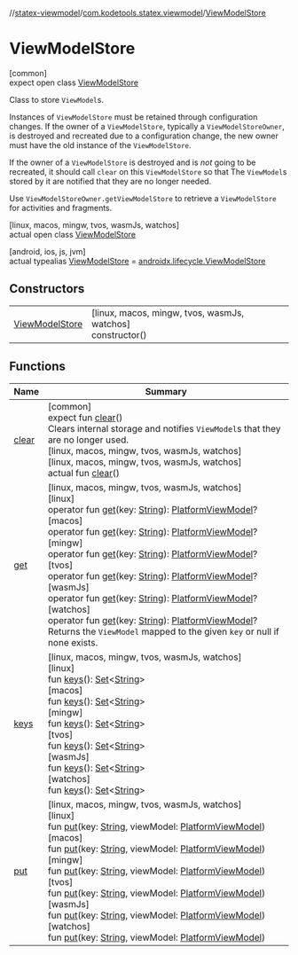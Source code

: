 //[statex-viewmodel](../../../index.md)/[com.kodetools.statex.viewmodel](../index.md)/[ViewModelStore](index.md)

# ViewModelStore

[common]\
expect open class [ViewModelStore](index.md)

Class to store `ViewModel`s.

Instances of `ViewModelStore` must be retained through configuration changes. If the owner of a `ViewModelStore`, typically a `ViewModelStoreOwner`, is destroyed and recreated due to a configuration change, the new owner must have the old instance of the `ViewModelStore`.

If the owner of a `ViewModelStore` is destroyed and is *not* going to be recreated, it should call `clear` on this `ViewModelStore` so that The `ViewModel`s stored by it are notified that they are no longer needed.

Use `ViewModelStoreOwner.getViewModelStore` to retrieve a `ViewModelStore` for activities and fragments.

[linux, macos, mingw, tvos, wasmJs, watchos]\
actual open class [ViewModelStore](index.md)

[android, ios, js, jvm]\
actual typealias [ViewModelStore](index.md) = [androidx.lifecycle.ViewModelStore](https://developer.android.com/reference/kotlin/androidx/lifecycle/ViewModelStore.html)

## Constructors

| | |
|---|---|
| [ViewModelStore](-view-model-store.md) | [linux, macos, mingw, tvos, wasmJs, watchos]<br>constructor() |

## Functions

| Name | Summary |
|---|---|
| [clear](clear.md) | [common]<br>expect fun [clear](clear.md)()<br>Clears internal storage and notifies `ViewModel`s that they are no longer used.<br>[linux, macos, mingw, tvos, wasmJs, watchos]<br>[linux, macos, mingw, tvos, wasmJs, watchos]<br>actual fun [clear](clear.md)() |
| [get](../../../../statex-viewmodel/statex-viewmodel/com.kodetools.statex.viewmodel/-view-model-store/[watchos]get.md) | [linux, macos, mingw, tvos, wasmJs, watchos]<br>[linux]<br>operator fun [get]([linux]get.md)(key: [String](https://kotlinlang.org/api/core/kotlin-stdlib/kotlin/-string/index.html)): [PlatformViewModel](../-platform-view-model/index.md)?<br>[macos]<br>operator fun [get]([macos]get.md)(key: [String](https://kotlinlang.org/api/core/kotlin-stdlib/kotlin/-string/index.html)): [PlatformViewModel](../-platform-view-model/index.md)?<br>[mingw]<br>operator fun [get]([mingw]get.md)(key: [String](https://kotlinlang.org/api/core/kotlin-stdlib/kotlin/-string/index.html)): [PlatformViewModel](../-platform-view-model/index.md)?<br>[tvos]<br>operator fun [get]([tvos]get.md)(key: [String](https://kotlinlang.org/api/core/kotlin-stdlib/kotlin/-string/index.html)): [PlatformViewModel](../-platform-view-model/index.md)?<br>[wasmJs]<br>operator fun [get]([wasm-js]get.md)(key: [String](https://kotlinlang.org/api/core/kotlin-stdlib/kotlin/-string/index.html)): [PlatformViewModel](../-platform-view-model/index.md)?<br>[watchos]<br>operator fun [get]([watchos]get.md)(key: [String](https://kotlinlang.org/api/core/kotlin-stdlib/kotlin/-string/index.html)): [PlatformViewModel](../-platform-view-model/index.md)?<br>Returns the `ViewModel` mapped to the given `key` or null if none exists. |
| [keys](../../../../statex-viewmodel/statex-viewmodel/com.kodetools.statex.viewmodel/-view-model-store/[watchos]keys.md) | [linux, macos, mingw, tvos, wasmJs, watchos]<br>[linux]<br>fun [keys]([linux]keys.md)(): [Set](https://kotlinlang.org/api/core/kotlin-stdlib/kotlin.collections/-set/index.html)&lt;[String](https://kotlinlang.org/api/core/kotlin-stdlib/kotlin/-string/index.html)&gt;<br>[macos]<br>fun [keys]([macos]keys.md)(): [Set](https://kotlinlang.org/api/core/kotlin-stdlib/kotlin.collections/-set/index.html)&lt;[String](https://kotlinlang.org/api/core/kotlin-stdlib/kotlin/-string/index.html)&gt;<br>[mingw]<br>fun [keys]([mingw]keys.md)(): [Set](https://kotlinlang.org/api/core/kotlin-stdlib/kotlin.collections/-set/index.html)&lt;[String](https://kotlinlang.org/api/core/kotlin-stdlib/kotlin/-string/index.html)&gt;<br>[tvos]<br>fun [keys]([tvos]keys.md)(): [Set](https://kotlinlang.org/api/core/kotlin-stdlib/kotlin.collections/-set/index.html)&lt;[String](https://kotlinlang.org/api/core/kotlin-stdlib/kotlin/-string/index.html)&gt;<br>[wasmJs]<br>fun [keys]([wasm-js]keys.md)(): [Set](https://kotlinlang.org/api/core/kotlin-stdlib/kotlin.collections/-set/index.html)&lt;[String](https://kotlinlang.org/api/core/kotlin-stdlib/kotlin/-string/index.html)&gt;<br>[watchos]<br>fun [keys]([watchos]keys.md)(): [Set](https://kotlinlang.org/api/core/kotlin-stdlib/kotlin.collections/-set/index.html)&lt;[String](https://kotlinlang.org/api/core/kotlin-stdlib/kotlin/-string/index.html)&gt; |
| [put](../../../../statex-viewmodel/statex-viewmodel/com.kodetools.statex.viewmodel/-view-model-store/[watchos]put.md) | [linux, macos, mingw, tvos, wasmJs, watchos]<br>[linux]<br>fun [put]([linux]put.md)(key: [String](https://kotlinlang.org/api/core/kotlin-stdlib/kotlin/-string/index.html), viewModel: [PlatformViewModel](../-platform-view-model/index.md))<br>[macos]<br>fun [put]([macos]put.md)(key: [String](https://kotlinlang.org/api/core/kotlin-stdlib/kotlin/-string/index.html), viewModel: [PlatformViewModel](../-platform-view-model/index.md))<br>[mingw]<br>fun [put]([mingw]put.md)(key: [String](https://kotlinlang.org/api/core/kotlin-stdlib/kotlin/-string/index.html), viewModel: [PlatformViewModel](../-platform-view-model/index.md))<br>[tvos]<br>fun [put]([tvos]put.md)(key: [String](https://kotlinlang.org/api/core/kotlin-stdlib/kotlin/-string/index.html), viewModel: [PlatformViewModel](../-platform-view-model/index.md))<br>[wasmJs]<br>fun [put]([wasm-js]put.md)(key: [String](https://kotlinlang.org/api/core/kotlin-stdlib/kotlin/-string/index.html), viewModel: [PlatformViewModel](../-platform-view-model/index.md))<br>[watchos]<br>fun [put]([watchos]put.md)(key: [String](https://kotlinlang.org/api/core/kotlin-stdlib/kotlin/-string/index.html), viewModel: [PlatformViewModel](../-platform-view-model/index.md)) |
